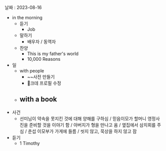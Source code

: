날짜 : 2023-08-16
- in the morning
	- 듣기
		- Job
	- 말하기
		-  배우자 / 동역자 
	- 찬양
		- This is my father's world
		- 10,000 Reasons
- 일
	- with people
		- ~~사전 만들기
		- 크데 프로필 수정
	- with a book
		- 
- 사건
	- 선미님이 약속을 못지킨 것에 대해 양해를 구하심 / 믿음이모가 할머니 영정사진을 준비할 것을 이야기 함 / 아버지가 형을 만나고 옴 / 옆집에서 삼치회를 주심 / 춘섭 이모부가 가게에 들름 / 씻지 않고, 묵상을 하지 않고 잠
- 듣기
	- 1 Timothy
